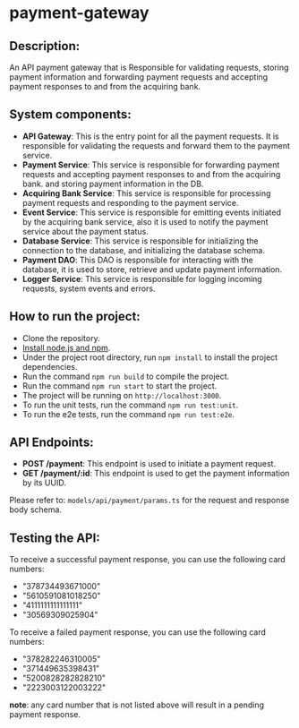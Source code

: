 # payment-gateway

## Description:
An API payment gateway that is Responsible for validating requests, storing payment information and forwarding 
payment requests and accepting payment responses to and from the acquiring bank.

## System components:
- **API Gateway**: This is the entry point for all the payment requests. It is responsible for validating the requests and forward them to the payment service.
- **Payment Service**: This service is responsible for forwarding payment requests and accepting payment responses to and from the acquiring bank. and storing payment information in the DB.
- **Acquiring Bank Service**: This service is responsible for processing payment requests and responding to the payment service.
- **Event Service**: This service is responsible for emitting events initiated by the acquiring bank service, also it is used to notify the payment service about the payment status.
- **Database Service**: This service is responsible for initializing the connection to the database, and initializing the database schema.
- **Payment DAO**: This DAO is responsible for interacting with the database, it is used to store, retrieve and update payment information.
- **Logger Service**: This service is responsible for logging incoming requests, system events and errors.

## How to run the project:
- Clone the repository.
- [Install node.js and npm](https://nodejs.org/en/download/package-manager).
- Under the project root directory, run `npm install` to install the project dependencies.
- Run the command `npm run build` to compile the project.
- Run the command `npm run start` to start the project.
- The project will be running on `http://localhost:3000`.
- To run the unit tests, run the command `npm run test:unit`.
- To run the e2e tests, run the command `npm run test:e2e`.

## API Endpoints:
- **POST /payment**: This endpoint is used to initiate a payment request.
- **GET /payment/:id**: This endpoint is used to get the payment information by its UUID.

Please refer to: `models/api/payment/params.ts` for the request and response body schema.

## Testing the API:
To receive a successful payment response, you can use the following card numbers:
* "378734493671000"
* "5610591081018250"
* "4111111111111111"
* "30569309025904"

To receive a failed payment response, you can use the following card numbers:
* "378282246310005"
* "371449635398431"
* "5200828282828210"
* "2223003122003222"

**note**: any card number that is not listed above will result in a pending payment response.